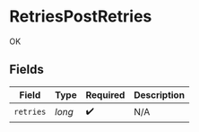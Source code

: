 # RetriesPostRetries

OK


## Fields

| Field              | Type               | Required           | Description        |
| ------------------ | ------------------ | ------------------ | ------------------ |
| `retries`          | *long*             | :heavy_check_mark: | N/A                |